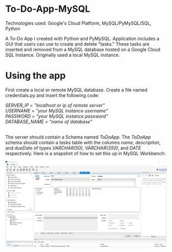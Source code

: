 # To-Do-App-MySQL
Technologies used: Google's Cloud Platform, MySQL/PyMySQL/SQL, Python 

A To-Do App I created with Python and PyMySQL. Application includes a GUI that users can use to create and delete "tasks." These tasks are inserted and removed from a MySQL database hosted on a Google Cloud SQL Instance. Originally used a local MySQL instance.

# Using the app
First create a local or remote MySQL database. Create a file named credentials.py and insert the following code:<br>

<i>
SERVER_IP = "localhost or ip of remote server"<br>
USERNAME = "your MySQL instance username"<br>
PASSWORD = "your MySQL instance password"<br>
DATABASE_NAME = "name of database"<br>
</i><br>

The server should contain a Schema named <i>ToDoApp</i>. The <i>ToDoApp</i> schema should contain a <i>tasks</i> table with the columns <i>name</i>, <i>description</i>, and <i>dueDate</i> of types <i>VARCHAR(50)</i>, <i>VARCHAR(350)</i>, and <i>DATE</i> respectively. Here is a snapshot of how to set this up in MySQL Workbench:

![Alt text](images/workbench.PNG?raw=true "Setting up database via MySQL Workbench")
